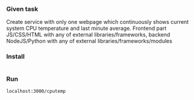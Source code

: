 ### Given task
Create service with only one webpage which continuously shows current system CPU temperature and last minute average. Frontend part JS/CSS/HTML with any of external libraries/frameworks, backend NodeJS/Python with any of external libraries/frameworks/modules

### Install
```
```

### Run
```
localhost:3000/cputemp
```